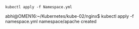 ```
kubectl apply -f Namespace.yml
```
abhi@OMEN16:~/Kubernetes/kube-02/nginx$ kubectl apply -f namespace.yml
namespace/apache created 
